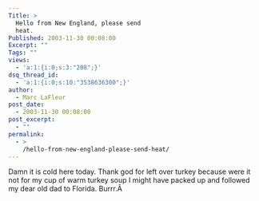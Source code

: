 ```yaml
---
Title: >
  Hello from New England, please send
  heat.
Published: 2003-11-30 00:08:00
Excerpt: ""
Tags: ""
views:
  - 'a:1:{i:0;s:3:"208";}'
dsq_thread_id:
  - 'a:1:{i:0;s:10:"3538636300";}'
author:
  - Marc LaFleur
post_date:
  - 2003-11-30 00:08:00
post_excerpt:
  - ""
permalink:
  - >
    /hello-from-new-england-please-send-heat/
---
```

<div class="Section1"> <p>Damn it is cold here today. Thank god for left over turkey because were it not for my cup of warm turkey soup I might have packed up and followed my dear old dad to Florida. Burrr.Â </p></div>